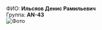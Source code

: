 ФИО: **Ильсяов Денис Рамильевич** <br/>
Группа: **AN-43**<br/>
![Фото](https://lh3.googleusercontent.com/pw/AJFCJaWtY78h5PaZqhDk4SDf4Te-AYawLSI5g4K18eCKpPFnemJBybJbL1cu9tadlc8gIHPcXD3Uw0F0OF6evlIDhw-vsdDoNSPVhkJcluQGRKXk4rrHiNq3zaysqQhZqjuLnb4Mfz_g3ltY2kiZ68LAQDEK0rvxN53nFSDlLyVZsbDwyOggdZaGo2NFqloXgD7UM3poNiAzvro6eLCY3IBxCXplxk7SHR2U49gD81dSAeYUd4u1IC26LDohiaO0-ncoKKKajqwUU_wy1UOmlVJuVb-8A7w11xLD8_h1PwmDIGkcnTy5PwQE29LEMo4vQkeRuswevoRaXCPqHQ9L_l3OkUL9zZUf2ftB2YtdkvNbHOt4oBb3LgTWQyhGJYzBHE7w9xQLYzWxiCy5nqEdsuJUlpIYOQc4s9H5L_H6b5GZjFDEzTwxH_UkQ21ib05bfFXVMeGhk9_ViT1K7m6XPF7yAhpur3Y1cVLDJfg3EsZ5JFWGZGWh0hxxil14jHvUirZQ2xSK_4mqh6Vjw5dtnoPg-ELAY1naw6ZbJA1IBBCcxY0_LQIt-WMZxBvF2qhPbJejV-_tlzdnJZdH2A5wa0xjldEx0L7kFklB7AjLAYlLSoj70HQ48cYjo3F7ywrvnx2zpdUQfXTCvPwhoHcOhhzYq0jbdNY0S0ZhUEO2Loe0w1SDsiiZ47aD0w89RTDJ0K9NhEM0kcvbXKVwiNcLiPDDf_-TQcZphHVV1xvbLPI809phCOOu1id-k8kJAgL6Xj-djuYIf276jEaNNfNeVR8Dx-6mMKqg2MrbccV087QXp_bhedmW9F9bukErnfCrdRfvhf2VoRnNTuefUMZhWcadIY-x07aCCaCj1_4DHSb3Hcmo7JecaWBw5rwbQbqvsYCzDviQYVCbvrhprexi75WmcI8)
